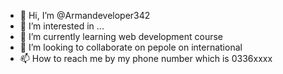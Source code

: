 - 👋 Hi, I’m @Armandeveloper342
- 👀 I’m interested in ...
- 🌱 I’m currently learning web development course
- 💞️ I’m looking to collaborate on pepole on international
- 📫 How to reach me by my phone number which is 0336xxxx

<!---
Armandeveloper342/Armandeveloper342 is a ✨ special ✨ repository because its `README.md` (this file) appears on your GitHub profile.
You can click the Preview link to take a look at your changes.
--->
